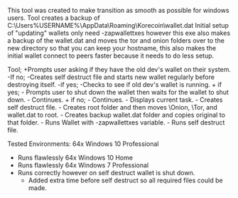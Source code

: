 This tool was created to make transition as smooth as possible for windows users.
Tool creates a backup of C:\Users\%USERNAME%\AppData\Roaming\Korecoin\wallet.dat
Initial setup of "updating" wallets only need -zapwallettxes however this exe 
also makes a backup of the wallet.dat and moves the tor and onion folders over 
to the new directory so that you can keep your hostname, this also makes the 
initial wallet connect to peers faster because it needs to do less setup.

Tool;
+Prompts user asking if they have the old dev's wallet on their system.
  -If no; 
      -Creates self destruct file and starts new wallet regularly before 
        destroying itself.
  -if yes;
      -Checks to see if old dev's wallet is running.
        + if yes;
          - Prompts user to shut down the wallet then waits for the wallet to shut down.
          - Continues.
        + if no;
          - Continues.
      - Displays current task.
      - Creates self destruct file.
      - Creates root folder and then moves \Onion\, \Tor\, and wallet.dat to root.
      - Creates backup wallet.dat folder and copies original to that folder.
      - Runs Wallet with -zapwallettxes variable.
      - Runs self destruct file.
      
      
      
Tested Environments:
64x Windows 10 Professional
  - Runs flawlessly
64x Windows 10 Home
  - Runs flawlessly
64x Windows 7 Professional
  - Runs correctly however on self destruct wallet is shut down.
      + Added extra time before self destruct so all required files could be made.
